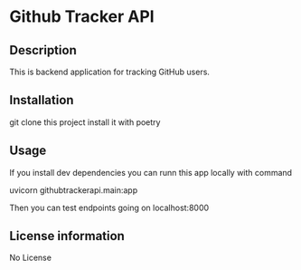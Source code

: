 # Github Tracker API

## Description
This is backend application for tracking GitHub users.

## Installation
git clone this project
install it with poetry

## Usage
If you install dev dependencies you can runn this app locally with command

uvicorn githubtrackerapi.main:app

Then you can test endpoints going on localhost:8000

## License information
No License
